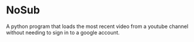 # NoSub
A python program that loads the most recent video from a youtube channel without needing to sign in to a google account.
